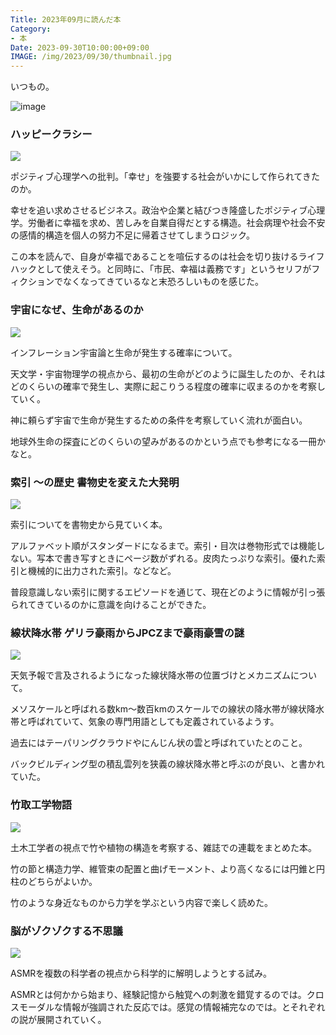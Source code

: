 ```yaml
---
Title: 2023年09月に読んだ本
Category:
- 本
Date: 2023-09-30T10:00:00+09:00
IMAGE: /img/2023/09/30/thumbnail.jpg
---
```


いつもの。

![image](/img/2023/09/30/thumbnail.jpg)

### ハッピークラシー

<a href="https://www.amazon.co.jp/%E3%83%8F%E3%83%83%E3%83%94%E3%83%BC%E3%82%AF%E3%83%A9%E3%82%B7%E3%83%BC%E2%80%95%E2%80%95%E3%80%8C%E5%B9%B8%E3%81%9B%E3%80%8D%E9%A1%98%E6%9C%9B%E3%81%AB%E6%94%AF%E9%85%8D%E3%81%95%E3%82%8C%E3%82%8B%E6%97%A5%E5%B8%B8-%E3%82%A8%E3%83%89%E3%82%AC%E3%83%BC%E3%83%BB%E3%82%AB%E3%83%90%E3%83%8A%E3%82%B9/dp/4622095491?_encoding=UTF8&qid=&sr=&returnFromLogin=1&linkCode=li3&tag=ab1025-22&linkId=3af6e1e86d99af382cccc9e9dad03104&language=ja_JP&ref_=as_li_ss_il" target="_blank"><img border="0" src="//ws-fe.amazon-adsystem.com/widgets/q?_encoding=UTF8&ASIN=4622095491&Format=_SL250_&ID=AsinImage&MarketPlace=JP&ServiceVersion=20070822&WS=1&tag=ab1025-22&language=ja_JP" ></a><img src="https://ir-jp.amazon-adsystem.com/e/ir?t=ab1025-22&language=ja_JP&l=li3&o=9&a=4622095491" width="1" height="1" border="0" alt="" style="border:none !important; margin:0px !important;" />

ポジティブ心理学への批判。「幸せ」を強要する社会がいかにして作られてきたのか。

幸せを追い求めさせるビジネス。政治や企業と結びつき隆盛したポジティブ心理学。労働者に幸福を求め、苦しみを自業自得だとする構造。社会病理や社会不安の感情的構造を個人の努力不足に帰着させてしまうロジック。

この本を読んで、自身が幸福であることを喧伝するのは社会を切り抜けるライフハックとして使えそう。と同時に、「市民、幸福は義務です」というセリフがフィクションでなくなってきているなと末恐ろしいものを感じた。


### 宇宙になぜ、生命があるのか

<a href="https://www.amazon.co.jp/%E5%AE%87%E5%AE%99%E3%81%AB%E3%81%AA%E3%81%9C%E3%80%81%E7%94%9F%E5%91%BD%E3%81%8C%E3%81%82%E3%82%8B%E3%81%AE%E3%81%8B-%E5%AE%87%E5%AE%99%E8%AB%96%E3%81%A7%E8%AA%AD%E3%81%BF%E8%A7%A3%E3%81%8F%E3%80%8C%E7%94%9F%E5%91%BD%E3%80%8D%E3%81%AE%E8%B5%B7%E6%BA%90%E3%81%A8%E5%AD%98%E5%9C%A8-%E3%83%96%E3%83%AB%E3%83%BC%E3%83%90%E3%83%83%E3%82%AF%E3%82%B9-%E6%88%B8%E8%B0%B7%E5%8F%8B%E5%89%87-ebook/dp/B0CBJX2FHL?_encoding=UTF8&qid=1696056871&sr=1-1&linkCode=li3&tag=ab1025-22&linkId=dbfc79ace7ddb81c259658623fcb374e&language=ja_JP&ref_=as_li_ss_il" target="_blank"><img border="0" src="//ws-fe.amazon-adsystem.com/widgets/q?_encoding=UTF8&ASIN=B0CBJX2FHL&Format=_SL250_&ID=AsinImage&MarketPlace=JP&ServiceVersion=20070822&WS=1&tag=ab1025-22&language=ja_JP" ></a><img src="https://ir-jp.amazon-adsystem.com/e/ir?t=ab1025-22&language=ja_JP&l=li3&o=9&a=B0CBJX2FHL" width="1" height="1" border="0" alt="" style="border:none !important; margin:0px !important;" />

インフレーション宇宙論と生命が発生する確率について。

天文学・宇宙物理学の視点から、最初の生命がどのように誕生したのか、それはどのくらいの確率で発生し、実際に起こりうる程度の確率に収まるのかを考察していく。

神に頼らず宇宙で生命が発生するための条件を考察していく流れが面白い。

地球外生命の探査にどのくらいの望みがあるのかという点でも参考になる一冊かなと。


### 索引 ～の歴史 書物史を変えた大発明

<a href="https://www.amazon.co.jp/%E7%B4%A2%E5%BC%95-%EF%BD%9E%E3%81%AE%E6%AD%B4%E5%8F%B2-%E6%9B%B8%E7%89%A9%E5%8F%B2%E3%82%92%E5%A4%89%E3%81%88%E3%81%9F%E5%A4%A7%E7%99%BA%E6%98%8E-%E3%83%87%E3%83%8B%E3%82%B9%E3%83%BB%E3%83%80%E3%83%B3%E3%82%AB%E3%83%B3/dp/4334100317?__mk_ja_JP=%E3%82%AB%E3%82%BF%E3%82%AB%E3%83%8A&crid=1PS81ZINFZ6XB&keywords=%E7%B4%A2%E5%BC%95+%EF%BD%9E%E3%81%AE%E6%AD%B4%E5%8F%B2+%E6%9B%B8%E7%89%A9%E5%8F%B2%E3%82%92%E5%A4%89%E3%81%88%E3%81%9F%E5%A4%A7%E7%99%BA%E6%98%8E&qid=1696056898&s=digital-text&sprefix=%E7%B4%A2%E5%BC%95+%E3%81%AE%E6%AD%B4%E5%8F%B2+%E6%9B%B8%E7%89%A9%E5%8F%B2%E3%82%92%E5%A4%89%E3%81%88%E3%81%9F%E5%A4%A7%E7%99%BA%E6%98%8E%2Cdigital-text%2C137&sr=1-1&linkCode=li3&tag=ab1025-22&linkId=d408dd01460a1cf6451f170a05be35ac&language=ja_JP&ref_=as_li_ss_il" target="_blank"><img border="0" src="//ws-fe.amazon-adsystem.com/widgets/q?_encoding=UTF8&ASIN=4334100317&Format=_SL250_&ID=AsinImage&MarketPlace=JP&ServiceVersion=20070822&WS=1&tag=ab1025-22&language=ja_JP" ></a><img src="https://ir-jp.amazon-adsystem.com/e/ir?t=ab1025-22&language=ja_JP&l=li3&o=9&a=4334100317" width="1" height="1" border="0" alt="" style="border:none !important; margin:0px !important;" />

索引についてを書物史から見ていく本。

アルファベット順がスタンダードになるまで。索引・目次は巻物形式では機能しない。写本で書き写すときにページ数がずれる。皮肉たっぷりな索引。優れた索引と機械的に出力された索引。などなど。

普段意識しない索引に関するエピソードを通じて、現在どのように情報が引っ張られてきているのかに意識を向けることができた。


### 線状降水帯 ゲリラ豪雨からJPCZまで豪雨豪雪の謎

<a href="https://www.amazon.co.jp/%E7%B7%9A%E7%8A%B6%E9%99%8D%E6%B0%B4%E5%B8%AF%EF%BC%8D%E3%82%B2%E3%83%AA%E3%83%A9%E8%B1%AA%E9%9B%A8%E3%81%8B%E3%82%89JPCZ%E3%81%BE%E3%81%A7%E8%B1%AA%E9%9B%A8%E8%B1%AA%E9%9B%AA%E3%81%AE%E8%AC%8E%EF%BC%8D-%E5%B0%8F%E6%9E%97%E6%96%87%E6%98%8E-ebook/dp/B0CGL91TV3?__mk_ja_JP=%E3%82%AB%E3%82%BF%E3%82%AB%E3%83%8A&crid=1KE9TNSJUX7AD&keywords=%E7%B7%9A%E7%8A%B6%E9%99%8D%E6%B0%B4%E5%B8%AF+%E3%82%B2%E3%83%AA%E3%83%A9%E8%B1%AA%E9%9B%A8%E3%81%8B%E3%82%89JPCZ%E3%81%BE%E3%81%A7%E8%B1%AA%E9%9B%A8%E8%B1%AA%E9%9B%AA%E3%81%AE%E8%AC%8E&qid=1696056916&s=digital-text&sprefix=%E7%B7%9A%E7%8A%B6%E9%99%8D%E6%B0%B4%E5%B8%AF+%E3%82%B2%E3%83%AA%E3%83%A9%E8%B1%AA%E9%9B%A8%E3%81%8B%E3%82%89jpcz%E3%81%BE%E3%81%A7%E8%B1%AA%E9%9B%A8%E8%B1%AA%E9%9B%AA%E3%81%AE%E8%AC%8E%2Cdigital-text%2C142&sr=1-1&linkCode=li3&tag=ab1025-22&linkId=496547a94014f4a27b18a1cca214fd39&language=ja_JP&ref_=as_li_ss_il" target="_blank"><img border="0" src="//ws-fe.amazon-adsystem.com/widgets/q?_encoding=UTF8&ASIN=B0CGL91TV3&Format=_SL250_&ID=AsinImage&MarketPlace=JP&ServiceVersion=20070822&WS=1&tag=ab1025-22&language=ja_JP" ></a><img src="https://ir-jp.amazon-adsystem.com/e/ir?t=ab1025-22&language=ja_JP&l=li3&o=9&a=B0CGL91TV3" width="1" height="1" border="0" alt="" style="border:none !important; margin:0px !important;" />

天気予報で言及されるようになった線状降水帯の位置づけとメカニズムについて。

メソスケールと呼ばれる数km～数百kmのスケールでの線状の降水帯が線状降水帯と呼ばれていて、気象の専門用語としても定義されているようす。

過去にはテーパリングクラウドやにんじん状の雲と呼ばれていたとのこと。

バックビルディング型の積乱雲列を狭義の線状降水帯と呼ぶのが良い、と書かれていた。


### 竹取工学物語

<a href="https://www.amazon.co.jp/%E7%AB%B9%E5%8F%96%E5%B7%A5%E5%AD%A6%E7%89%A9%E8%AA%9E-%E5%9C%9F%E6%9C%A8%E5%B7%A5%E5%AD%A6%E8%80%85%EF%BC%8C%E6%A4%8D%E7%89%A9%E3%81%AB%E3%82%82%E3%81%AE%E3%81%A5%E3%81%8F%E3%82%8A%E3%82%92%E5%AD%A6%E3%81%B6-%E5%B2%A9%E6%B3%A2%E7%A7%91%E5%AD%A6%E3%83%A9%E3%82%A4%E3%83%96%E3%83%A9%E3%83%AA%E3%83%BC-%E4%BD%90%E8%97%A4-%E5%A4%AA%E8%A3%95-ebook/dp/B0CHY55B9H?__mk_ja_JP=%E3%82%AB%E3%82%BF%E3%82%AB%E3%83%8A&crid=ACWGOUMPDENQ&keywords=%E7%AB%B9%E5%8F%96%E5%B7%A5%E5%AD%A6%E7%89%A9%E8%AA%9E&qid=1696056939&s=digital-text&sprefix=%E7%AB%B9%E5%8F%96%E5%B7%A5%E5%AD%A6%E7%89%A9%E8%AA%9E%2Cdigital-text%2C138&sr=1-1&linkCode=li3&tag=ab1025-22&linkId=660df75cdd5c054e7db772eed107c64f&language=ja_JP&ref_=as_li_ss_il" target="_blank"><img border="0" src="//ws-fe.amazon-adsystem.com/widgets/q?_encoding=UTF8&ASIN=B0CHY55B9H&Format=_SL250_&ID=AsinImage&MarketPlace=JP&ServiceVersion=20070822&WS=1&tag=ab1025-22&language=ja_JP" ></a><img src="https://ir-jp.amazon-adsystem.com/e/ir?t=ab1025-22&language=ja_JP&l=li3&o=9&a=B0CHY55B9H" width="1" height="1" border="0" alt="" style="border:none !important; margin:0px !important;" />

土木工学者の視点で竹や植物の構造を考察する、雑誌での連載をまとめた本。

竹の節と構造力学、維管束の配置と曲げモーメント、より高くなるには円錐と円柱のどちらがよいか。

竹のような身近なものから力学を学ぶという内容で楽しく読めた。


### 脳がゾクゾクする不思議

<a href="https://www.amazon.co.jp/%E8%84%B3%E3%81%8C%E3%82%BE%E3%82%AF%E3%82%BE%E3%82%AF%E3%81%99%E3%82%8B%E4%B8%8D%E6%80%9D%E8%AD%B0-%EF%BC%A1%EF%BC%B3%EF%BC%AD%EF%BC%B2%E3%82%92%E7%A7%91%E5%AD%A6%E3%81%99%E3%82%8B-%E5%B2%A9%E6%B3%A2%E7%A7%91%E5%AD%A6%E3%83%A9%E3%82%A4%E3%83%96%E3%83%A9%E3%83%AA%E3%83%BC-%E4%BB%B2%E8%B0%B7-%E6%AD%A3%E5%8F%B2-ebook/dp/B0CBPBT87D?__mk_ja_JP=%E3%82%AB%E3%82%BF%E3%82%AB%E3%83%8A&crid=10Y28BLKZEGM5&keywords=%E8%84%B3%E3%81%8C%E3%82%BE%E3%82%AF%E3%82%BE%E3%82%AF%E3%81%99%E3%82%8B%E4%B8%8D%E6%80%9D%E8%AD%B0&qid=1696056959&s=digital-text&sprefix=%E8%84%B3%E3%81%8C%E3%82%BE%E3%82%AF%E3%82%BE%E3%82%AF%E3%81%99%E3%82%8B%E4%B8%8D%E6%80%9D%E8%AD%B0%2Cdigital-text%2C141&sr=1-1&linkCode=li3&tag=ab1025-22&linkId=97066ddd3cfa2335846e91405d57f4ac&language=ja_JP&ref_=as_li_ss_il" target="_blank"><img border="0" src="//ws-fe.amazon-adsystem.com/widgets/q?_encoding=UTF8&ASIN=B0CBPBT87D&Format=_SL250_&ID=AsinImage&MarketPlace=JP&ServiceVersion=20070822&WS=1&tag=ab1025-22&language=ja_JP" ></a><img src="https://ir-jp.amazon-adsystem.com/e/ir?t=ab1025-22&language=ja_JP&l=li3&o=9&a=B0CBPBT87D" width="1" height="1" border="0" alt="" style="border:none !important; margin:0px !important;" />

ASMRを複数の科学者の視点から科学的に解明しようとする試み。

ASMRとは何かから始まり、経験記憶から触覚への刺激を錯覚するのでは。クロスモーダルな情報が強調された反応では。感覚の情報補完なのでは。とそれぞれの説が展開されていく。
